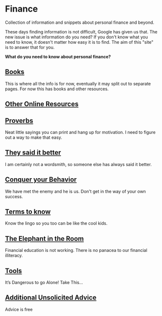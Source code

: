 # Finance
Collection of information and snippets about personal finance and beyond.  

These days finding information is not difficult, Google has given us that. The new issue is what information do you need? If you don't know what you need to know, it doesn't matter how easy it is to find. The aim of this "site" is to answer that for you.  

**What do you need to know about personal finance?**

## [Books](https://github.com/martingehrke/finance/blob/master/books.md)
This is where all the info is for now, eventually it may split out to separate pages. For now this has books and other resources.

## [Other Online Resources](https://github.com/martingehrke/finance/blob/master/links.md)

## [Proverbs](https://github.com/martingehrke/finance/blob/master/proverbs.md)
Neat little sayings you can print and hang up for motivation. I need to figure out a way to make that easy.  

## [They said it better](https://github.com/martingehrke/finance/blob/master/said.md)
I am certainly not a wordsmith, so someone else has always said it better. 

## [Conquer your Behavior](https://github.com/martingehrke/finance/blob/master/behavior.md)
We have met the enemy and he is us. Don't get in the way of your own success.
  
## [Terms to know](https://github.com/martingehrke/finance/blob/master/terms.md)
Know the lingo so you too can be like the cool kids.

## [The Elephant in the Room](https://github.com/martingehrke/finance/blob/master/elephant.md)
Financial education is not working. There is no panacea to our financial illiteracy. 

## [Tools](https://github.com/martingehrke/finance/blob/master/tools.md)
It’s Dangerous to go Alone! Take This...

## [Additional Unsolicited Advice](https://github.com/martingehrke/finance/blob/master/additional.md)
Advice is free  
